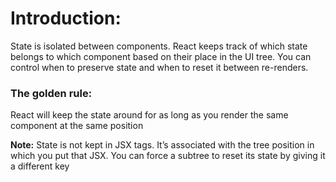 # Introduction:

State is isolated between components. React keeps track of which state belongs to which component based on their place in the UI tree. You can control when to preserve state and when to reset it between re-renders.

### The golden rule:

React will keep the state around for as long as you render the same component at the same position

**Note:**
State is not kept in JSX tags. It’s associated with the tree position in which you put that JSX.
You can force a subtree to reset its state by giving it a different key
